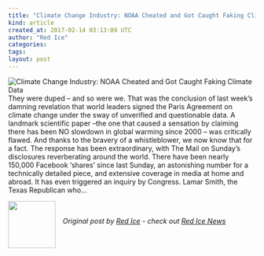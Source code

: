 ```yaml
---
title: "Climate Change Industry: NOAA Cheated and Got Caught Faking Climate Data"
kind: article
created_at: 2017-02-14 03:13:09 UTC
author: "Red Ice"
categories: 
tags: 
layout: post
---
```

<img align="left" alt="Climate Change Industry: NOAA Cheated and Got Caught Faking Climate Data" src="https://rdice.net/a/c/n/17/02140410-global-warming.9cd7b47f.jpg"> They were duped – and so were we. That was the conclusion of last week’s damning revelation that world leaders signed the Paris Agreement on climate change under the sway of unverified and questionable data. A landmark scientific paper –the one that caused a sensation by claiming there has been NO slowdown in global warming since 2000 – was critically flawed. And thanks to the bravery of a whistleblower, we now know that for a fact. The response has been extraordinary, with The Mail on Sunday’s disclosures reverberating around the world. There have been nearly 150,000 Facebook ‘shares’ since last Sunday, an astonishing number for a technically detailed piece, and extensive coverage in media at home and abroad. It has even triggered an inquiry by Congress. Lamar Smith, the Texas Republican who…<div class="author">
  <img src="" style="width: 96px; height: 96;">
  <span style="position: absolute; padding: 32px 15px;">
    <i>Original post by <a href="http://twitter.com/">Red Ice</a> - check out <a href="https://redice.tv/news">Red Ice News</a></i>
  </span>
</div>
